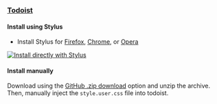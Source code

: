 ### [Todoist](https://todoist.com)

#### Install using Stylus

- Install Stylus for [Firefox](https://addons.mozilla.org/pt-BR/firefox/addon/styl-us/), [Chrome](https://chrome.google.com/webstore/detail/stylus/clngdbkpkpeebahjckkjfobafhncgmne), or [Opera](https://addons.opera.com/pt-br/extensions/details/stylus/)

[![Install directly with Stylus](https://img.shields.io/badge/Install%20directly%20with-Stylus-00adad.svg)](https://github.com/dracula/todoist/raw/main/style.user.css)

#### Install manually

Download using the [GitHub .zip download](https://github.com/dracula/todoist/archive/main.zip) option and unzip the archive.
Then, manually inject the `style.user.css` file into todoist.
